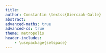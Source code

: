 ```yaml
---
title: 
author: Constantin \textsc{Gierczak-Galle}
abstract: 
advanced-maths: true
advanced-cs: true
theme: metropolis
header-includes:
    - \usepackage{setspace}
---
```

